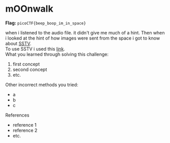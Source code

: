 
# mOOnwalk

**Flag:** `picoCTF{beep_boop_im_in_space}`

when i listened to the audio file. it didn't give me much of a hint. Then when i looked at the hint of how images were sent from the space i got to know about [SSTV](https://en.wikipedia.org/wiki/Slow-scan_television).<br>
To use SSTV i used this [link](https://ourcodeworld.com/articles/read/956/how-to-convert-decode-a-slow-scan-television-transmissions-sstv-audio-file-to-images-using-qsstv-in-ubuntu-18-04).<br>
What you learned through solving this challenge:

1. first concept
2. second concept
3. etc.

Other incorrect methods you tried:

- a
- b
- c

References

- reference 1
- reference 2
- etc.
